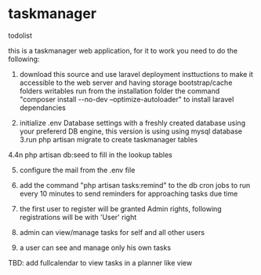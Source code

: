 # taskmanager
 todolist

this is a taskmanager web application, for it to work you need to do the following:
1. download this source and use laravel deployment insttuctions to make it accessible to the web server and having storage bootstrap/cache folders writables
run from the installation folder the command "composer install --no-dev –optimize-autoloader" to install laravel dependancies
 
2. initialize .env Database settings with a freshly created database using your prefererd DB engine, this version is using using mysql database
3.run php artisan migrate to create taskmanager tables

4.4n php artisan db:seed to fill in the lookup tables

5. configure the mail from the .env file

3. add the command "php artisan tasks:remind"  to the db cron jobs to run every 10 minutes to send reminders for approaching tasks due time


5. the first user to register will be granted Admin rights, following registrations will be with 'User' right
6. admin can view/manage tasks for self and all other users
7. a user can see and manage only his own tasks


TBD:
add fullcalendar to view tasks in a planner like view 

